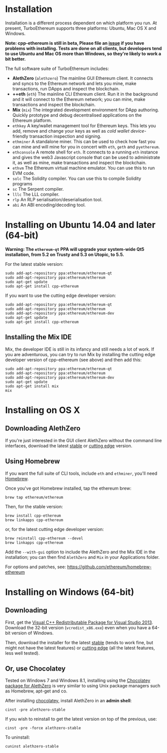 # Installation

Installation is a different process dependent on which platform you run. At present, TurboEthereum supports three platforms: Ubuntu, Mac OS X and Windows.

**Note: cpp-ethereum is still in beta, Please file an [issue](https://github.com/ethereum/cpp-ethereum/issues) if you have problems with installing. Tests are done on all clients, but developers tend to use Ubuntu and Mac OS more than Windows, so they're likely to work a bit better.**

The full software suite of TurboEthereum includes:

- **AlethZero** (`alethzero`) The mainline GUI Ethereum client. It connects and syncs to the Ethereum network and lets you mine, make transactions, run DApps and inspect the blockchain.
- **++eth** (`eth`) The mainline CLI Ethereum client. Run it in the background and it will connect to the Ethereum network; you can mine, make transactions and inspect the blockchain.
- **Mix** (`mix`) The integrated development environment for DApp authoring. Quickly prototype and debug decentralised applications on the Ethereum platform.
- `ethkey` A key/wallet management tool for Ethereum keys. This lets you add, remove and change your keys as well as *cold wallet device*-friendly transaction inspection and signing.
- `ethminer` A standalone miner. This can be used to check how fast you can mine and will mine for you in concert with `eth`, `geth` and `pyethereum`.
- `ethconsole` A remote shell for `eth`. It connects to a running `eth` instance and gives the web3 Javascript console that can be used to administrate it, as well as mine, make transactions and inspect the blockchain.
- `ethvm` The Ethereum virtual machine emulator. You can use this to run EVM code.
- `solc` The Solidity compiler. You can use this to compile Solidity programs
- `sc` The Serpent compiler.
- `lllc` The LLL compiler.
- `rlp` An RLP serialisation/deserialisation tool.
- `abi` An ABI encoding/decoding tool.

# Installing on Ubuntu 14.04 and later (64-bit)

**Warning: The `ethereum-qt` PPA will upgrade your system-wide Qt5 installation, from 5.2 on Trusty and 5.3 on Utopic, to 5.5.**

For the latest stable version:
```
sudo add-apt-repository ppa:ethereum/ethereum-qt
sudo add-apt-repository ppa:ethereum/ethereum
sudo apt-get update
sudo apt-get install cpp-ethereum
```

If you want to use the cutting edge developer version:
```
sudo add-apt-repository ppa:ethereum/ethereum-qt
sudo add-apt-repository ppa:ethereum/ethereum
sudo add-apt-repository ppa:ethereum/ethereum-dev
sudo apt-get update
sudo apt-get install cpp-ethereum
```

## Installing the Mix IDE

Mix, the developer IDE is still in its infancy and still needs a lot of work. If you are adventurous, you can try to run Mix by installing the cutting edge developer version of cpp-ethereum (see above) and then add this:

```
sudo add-apt-repository ppa:ethereum/ethereum-qt
sudo add-apt-repository ppa:ethereum/ethereum
sudo add-apt-repository ppa:ethereum/ethereum-dev
sudo apt-get update
sudo apt-get install mix
mix
```

<!--
## Installing an Ethereum node server

To run a node server on Ubuntu, run:

```
wget http://opensecrecy.com/setupeth.sh && source ./setupeth.sh BRANCH NODE_IP NODE_NAME && rm -f setupeth.sh && reboot
```

- `BRANCH` should be substituted for either `master` or `develop`, depending on whether you want a stable or bleeding-edge version.
- `NODE_IP` should be substituted for the 4-digit, dot-deliminated IP address of the node. For example `1.2.3.4` or `192.168.1.69`.
- `NODE_NAME` should be substituted for the name of the node, quoted if it contains spaces. Avoid using symbols. e.g. `"Gavs Server Node"` or `Release_Node_1`.

Wait for it to reboot and you'll be running a node.
-->

# Installing on OS X

## Downloading AlethZero

If you're just interested in the GUI client AlethZero without the command line interfaces, download the latest [stable](https://build.ethdev.com/builds/OSX%20C%2B%2B%20master%20branch/AlethZero-OSX-latest.tar.bz2) or [cutting edge](https://build.ethdev.com/builds/OSX%20C%2B%2B%20GUI%20develop%20branch/AlethZero-OSX-latest.dmg) version.

## Using Homebrew

If you want the full suite of CLI tools, include `eth` and `ethminer`, you'll need [Homebrew](brew.sh). 

Once you've got Homebrew installed, tap the ethereum brew:
```
brew tap ethereum/ethereum
```

Then, for the stable version:
```
brew install cpp-ethereum
brew linkapps cpp-ethereum
```

or, for the latest cutting edge developer version:
```
brew reinstall cpp-ethereum --devel
brew linkapps cpp-ethereum
```

Add the `--with-gui` option to include the AlethZero and the Mix IDE in the installation; you can then find `AlethZero` and `Mix` in your Applications folder.

For options and patches, see: https://github.com/ethereum/homebrew-ethereum

# Installing on Windows (64-bit)

## Downloading

First, get the [Visual C++ Redistributable Package for Visual Studio 2013](http://www.microsoft.com/en-US/download/details.aspx?id=40784). Download the 32-bit version (`vcredist_x86.exe`) even when you have a 64-bit version of Windows.

Then, download the installer for the latest [stable](https://build.ethdev.com/builds/Windows%20C%2b%2b%20master%20branch/Ethereum%20%28%2B%2B%29-win64-latest.exe) (tends to work fine, but might not have the latest features) or [cutting edge](https://build.ethdev.com/builds/Windows%20C%2B%2B%20develop%20branch/Ethereum%20%28%2B%2B%29-win64-latest.exe) (all the latest features, less well tested).

## Or, use Chocolatey

Tested on Windows 7 and Windows 8.1, installing using the [Chocolatey package for AlethZero](https://github.com/chevdor/ethereum-chocolatey) is very similar to using Unix package managers such as Homebrew, apt-get and co.

After installing [chocolatey](http://chocolatey.org), install AlethZero in an **admin shell**:
```
cinst -pre alethzero-stable
```

If you wish to reinstall to get the latest version on top of the previous, use:
```
cinst -pre -force alethzero-stable
```

To uninstall:
```
cuninst alethzero-stable
```

